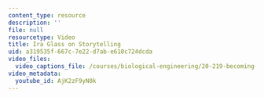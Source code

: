 ```yaml
---
content_type: resource
description: ''
file: null
resourcetype: Video
title: Ira Glass on Storytelling
uid: a319535f-667c-7e22-d7ab-e610c724dcda
video_files:
  video_captions_file: /courses/biological-engineering/20-219-becoming-the-next-bill-nye-writing-and-hosting-the-educational-show-january-iap-2015/day-3-storytellers-toolkit-pt.-1/copy3_of_day-3-part-1/AjK2zF9yN0k.vtt
video_metadata:
  youtube_id: AjK2zF9yN0k
---
```

